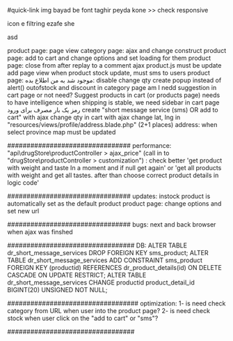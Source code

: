 #quick-link img bayad be font taghir peyda kone >> check responsive

icon e filtring ezafe she

asd

product page: page view category page: ajax and change construct product page: add to cart and change options and set loading for them product page: close from after replay to a comment ajax product.js must be update add page view when product stock update, must sms to users product page: موجود شد به من اطلاع بده: disable change qty create popup instead of alert() outofstock and discount in category page am I nedd suggestion in cart page or not need? Suggest products in cart (or products page) needs to have intelligence when shipping is stable, we need sidebar in cart page رمز یک بار مصرف برای ورود create "short message service (sms) OR add to cart" with ajax change qty in cart with ajax change lat, lng in "resources/views/profile/address.blade.php" (2+1 places) address: when select province map must be updated

################################ performance: "api\drugStore\productController > ajax_price" (call in to "drugStore\productController > customization") : check better 'get product with weight and taste In a moment and if null get again' or 'get all products with weight and get all tastes. after than choose correct product details in logic code'

################################ updates: instock product is automatically set as the default product product page: change options and set new url

################################ bugs: next and back browser when ajax was finshed

################################# DB: ALTER TABLE dr_short_message_services DROP FOREIGN KEY sms_product; ALTER TABLE dr_short_message_services ADD CONSTRAINT sms_product FOREIGN KEY (productid) REFERENCES dr_product_details(id) ON DELETE CASCADE ON UPDATE RESTRICT; ALTER TABLE dr_short_message_services CHANGE productid product_detail_id BIGINT(20) UNSIGNED NOT NULL;

################################## optimization: 1- is need check category from URL when user into the product page? 2- is need check stock when user click on the "add to cart" or "sms"?

#################################

